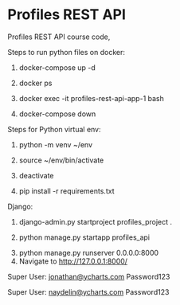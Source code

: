 # Profiles REST API

Profiles REST API course code,

Steps to run python files on docker:
<!-- Run container -->
1. docker-compose up -d
<!-- Lists all running containers so you can se the names -->
2. docker ps
<!-- same as ssh of vagrant -->
3. docker exec -it profiles-rest-api-app-1 bash
<!-- Stop Container -->
4. docker-compose down

Steps for Python virtual env:
<!-- Create python virtual env -->
1. python -m venv ~/env
<!-- Activate virtual env. (env) prefix should appear -->
2. source ~/env/bin/activate
<!-- Deactivate virtual env -->
3. deactivate
<!-- Install venv requirements -->
4. pip install -r requirements.txt

Django:
<!-- Create project -->
1. django-admin.py startproject profiles_project .
<!-- Create app -->
2. python manage.py startapp profiles_api
<!-- 
You install apps in your django project by
adding them to the list variable in the settings.py file
INSTALLED_APPS
 -->
<!-- Start server inside (env) -->
3. python manage.py runserver 0.0.0.0:8000
4. Navigate to http://127.0.0.1:8000/

Super User:
jonathan@ycharts.com
Password123

Super User:
naydelin@ycharts.com
Password123